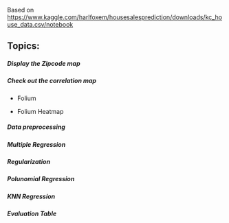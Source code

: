 Based on https://www.kaggle.com/harlfoxem/housesalesprediction/downloads/kc_house_data.csv/notebook

## Topics: 

##### Display the Zipcode map 

##### Check out the correlation map 

- Folium 

- Folium Heatmap


##### Data preprocessing 

##### Multiple Regression 

##### Regularization 

##### Polunomial Regression 

##### KNN Regression 

##### Evaluation Table 
